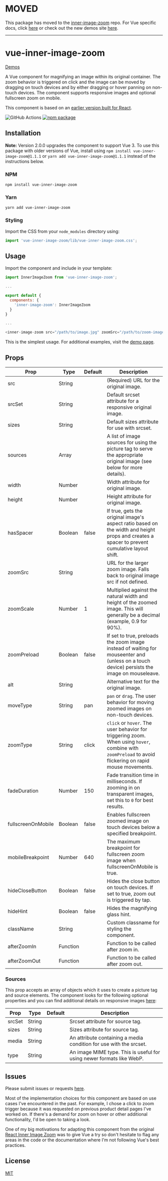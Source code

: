 # MOVED

This package has moved to the [inner-image-zoom](https://github.com/laurenashpole/inner-image-zoom) repo. For Vue specific docs, click [here](https://github.com/laurenashpole/inner-image-zoom/tree/main/packages/vue) or check out the new demos site [here](https://innerimagezoom.com/).

---

# vue-inner-image-zoom

[Demos](https://laurenashpole.github.io/vue-inner-image-zoom)

A Vue component for magnifying an image within its original container. The zoom behavior is triggered on click and the image can be moved by dragging on touch devices and by either dragging or hover panning on non-touch devices. The component supports responsive images and optional fullscreen zoom on mobile.

This component is based on an [earlier version built for React](https://github.com/laurenashpole/react-inner-image-zoom).

![GitHub Actions][build-badge] [![npm package][npm-badge]][npm]

## Installation

**Note:** Version 2.0.0 upgrades the component to support Vue 3. To use this package with older versions of Vue, install using `npm install vue-inner-image-zoom@1.1.1` or `yarn add vue-inner-image-zoom@1.1.1` instead of the instructions below.

### NPM
```
npm install vue-inner-image-zoom
```

### Yarn
```
yarn add vue-inner-image-zoom
```

### Styling

Import the CSS from your `node_modules` directory using:

```javascript
import 'vue-inner-image-zoom/lib/vue-inner-image-zoom.css';
```

## Usage

Import the component and include in your template:
```javascript
import InnerImageZoom from 'vue-inner-image-zoom';

...

export default {
  components: {
    'inner-image-zoom': InnerImageZoom
  }
}

...

<inner-image-zoom src="/path/to/image.jpg" zoomSrc="/path/to/zoom-image.jpg" />
```

This is the simplest usage. For additional examples, visit the [demo page](https://laurenashpole.github.io/vue-inner-image-zoom).


## Props

Prop | Type | Default | Description
--- | --- | --- | ---
src | String | | (Required) URL for the original image.
srcSet | String | | Default srcset attribute for a responsive original image.
sizes | String | | Default sizes attribute for use with srcset.
sources | Array | | A list of image sources for using the picture tag to serve the appropriate original image (see below for more details).
width | Number | | Width attribute for original image.
height | Number | | Height attribute for original image.
hasSpacer | Boolean | false | If true, gets the original image's aspect ratio based on the width and height props and creates a spacer to prevent cumulative layout shift.
zoomSrc | String | | URL for the larger zoom image. Falls back to original image src if not defined.
zoomScale | Number | 1 | Multiplied against the natural width and height of the zoomed image. This will generally be a decimal (example, 0.9 for 90%).
zoomPreload | Boolean | false | If set to true, preloads the zoom image instead of waiting for mouseenter and (unless on a touch device) persists the image on mouseleave.
alt | String | | Alternative text for the original image.
moveType | String | pan | `pan` or `drag`. The user behavior for moving zoomed images on non-touch devices.
zoomType | String | click | `click` or `hover`. The user behavior for triggering zoom. When using `hover`, combine with `zoomPreload` to avoid flickering on rapid mouse movements.
fadeDuration | Number | 150 | Fade transition time in milliseconds. If zooming in on transparent images, set this to `0` for best results.
fullscreenOnMobile | Boolean | false | Enables fullscreen zoomed image on touch devices below a specified breakpoint.
mobileBreakpoint | Number | 640 | The maximum breakpoint for fullscreen zoom image when fullscreenOnMobile is true.
hideCloseButton | Boolean | false | Hides the close button on touch devices. If set to true, zoom out is triggered by tap.
hideHint | Boolean | false | Hides the magnifying glass hint.
className | String | | Custom classname for styling the component.
afterZoomIn | Function | | Function to be called after zoom in.
afterZoomOut | Function | | Function to be called after zoom out.

### Sources

This prop accepts an array of objects which it uses to create a picture tag and source elements. The component looks for the following optional properties and you can find additional details on responsive images [here](https://developer.mozilla.org/en-US/docs/Learn/HTML/Multimedia_and_embedding/Responsive_images):

Prop | Type | Default | Description
--- | --- | --- | ---
srcSet | String | | Srcset attribute for source tag.
sizes | String | | Sizes attribute for source tag.
media | String | | An attribute containing a media condition for use with the srcset.
type | String | | An image MIME type. This is useful for using newer formats like WebP.

## Issues

Please submit issues or requests [here](https://github.com/laurenashpole/vue-inner-image-zoom/issues).

Most of the implementation choices for this component are based on use cases I've encountered in the past. For example, I chose a click to zoom trigger because it was requested on previous product detail pages I've worked on. If there's a demand for zoom on hover or other additional functionality, I'd be open to taking a look.

One of my big motivations for adapting this component from the original [React Inner Image Zoom](https://github.com/laurenashpole/react-inner-image-zoom) was to give Vue a try so don't hesitate to flag any areas in the code or the documentation where I'm not following Vue's best practices.

## License

[MIT](https://github.com/laurenashpole/vue-inner-image-zoom/blob/master/LICENSE)

[build-badge]: https://github.com/laurenashpole/react-inner-image-zoom/actions/workflows/release.yml/badge.svg

[npm-badge]: http://img.shields.io/npm/v/vue-inner-image-zoom.svg?style=flat
[npm]: https://www.npmjs.com/package/vue-inner-image-zoom
